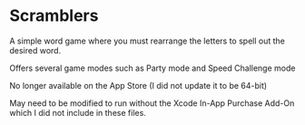 # Scramblers

A simple word game where you must rearrange the letters to spell out the desired word.

Offers several game modes such as Party mode and Speed Challenge mode

No longer available on the App Store (I did not update it to be 64-bit)

May need to be modified to run without the Xcode In-App Purchase Add-On which I did not include in these files. 
